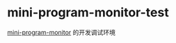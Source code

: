 # mini-program-monitor-test 
[mini-program-monitor](https://github.com/SkyAPM/mini-program-monitor) 的开发调试环境